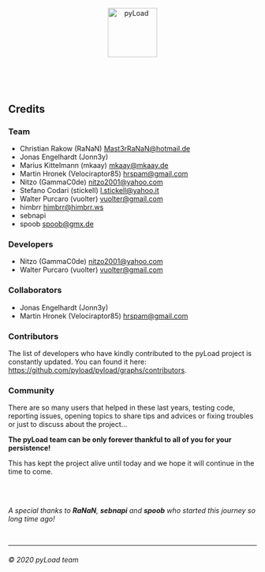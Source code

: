 <p align="center">
  <img src="https://raw.githubusercontent.com/pyload/pyload/main/media/logo.png" alt="pyLoad" height="100" />
</p>
<h2></h2>

<br />
<br />

## Credits

### Team

- Christian Rakow (RaNaN) <Mast3rRaNaN@hotmail.de>
- Jonas Engelhardt (Jonn3y)
- Marius Kittelmann (mkaay) <mkaay@mkaay.de>
- Martin Hronek (Velociraptor85) <hrspam@gmail.com>
- Nitzo (GammaC0de) <nitzo2001@yahoo.com>
- Stefano Codari (stickell) <l.stickell@yahoo.it>
- Walter Purcaro (vuolter) <vuolter@gmail.com>
- himbrr <himbrr@himbrr.ws>
- sebnapi
- spoob <spoob@gmx.de>

### Developers

- Nitzo (GammaC0de) <nitzo2001@yahoo.com>
- Walter Purcaro (vuolter) <vuolter@gmail.com>

### Collaborators

- Jonas Engelhardt (Jonn3y)
- Martin Hronek (Velociraptor85) <hrspam@gmail.com>

### Contributors

The list of developers who have kindly contributed to the pyLoad project is constantly updated.
You can found it here: <https://github.com/pyload/pyload/graphs/contributors>.

### Community

There are so many users that helped in these last years, testing code, reporting issues,
opening topics to share tips and advices or fixing troubles or just to discuss about the project...

**The pyLoad team can be only forever thankful to all of you for your persistence!**

This has kept the project alive until today and we hope it will continue in the time to come.

<br />
<br />

_A special thanks to **RaNaN**, **sebnapi** and **spoob** who started this journey so long time ago!_

<br />

---

###### © 2020 pyLoad team
